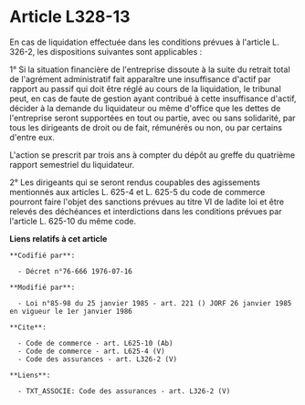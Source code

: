 # Article L328-13

En cas de liquidation effectuée dans les conditions prévues à l'article L. 326-2, les dispositions suivantes sont
applicables : 

1° Si la situation financière de l'entreprise dissoute à la suite du retrait total de l'agrément administratif fait
apparaître une insuffisance d'actif par rapport au passif qui doit être réglé au cours de la liquidation, le tribunal peut,
en cas de faute de gestion ayant contribué à cette insuffisance d'actif, décider à la demande du liquidateur ou même d'office
que les dettes de l'entreprise seront supportées en tout ou partie, avec ou sans solidarité, par tous les dirigeants de droit
ou de fait, rémunérés ou non, ou par certains d'entre eux. 

L'action se prescrit par trois ans à compter du dépôt au greffe du quatrième rapport semestriel du liquidateur. 

2° Les dirigeants qui se seront rendus coupables des agissements mentionnés aux articles L. 625-4 et L. 625-5 du code de
commerce pourront faire l'objet des sanctions prévues au titre VI de ladite loi et être relevés des déchéances et
interdictions dans les conditions prévues par l'article L. 625-10 du même code.

**Liens relatifs à cet article**

	**Codifié par**:

	  - Décret n°76-666 1976-07-16

	**Modifié par**:

	  - Loi n°85-98 du 25 janvier 1985 - art. 221 () JORF 26 janvier 1985 en vigueur le 1er janvier 1986

	**Cite**:

	  - Code de commerce - art. L625-10 (Ab)
	  - Code de commerce - art. L625-4 (V)
	  - Code des assurances - art. L326-2 (V)

	**Liens**:

	  - TXT_ASSOCIE: Code des assurances - art. L326-2 (V)
